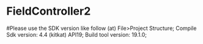 # FieldController2

#Please use the SDK version like follow
(at) File>Project Structure;
Compile Sdk version: 4.4 (kitkat) API19;
Build tool version: 19.1.0;

